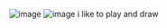 ![image]([https://github.com/user-attachments/assets/1e07cd69-617c-4957-8af5-d2dccd8701fc])
![image]([https://github.com/user-attachments/assets/c6f429a4-4e3f-4366-99ab-d4e58d4d15ef])
i like to play and draw
